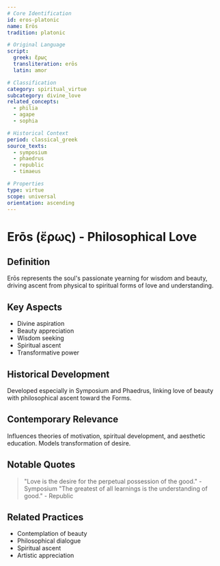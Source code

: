 ```yaml
---
# Core Identification
id: eros-platonic
name: Erōs
tradition: platonic

# Original Language
script:
  greek: ἔρως
  transliteration: erōs
  latin: amor

# Classification
category: spiritual_virtue
subcategory: divine_love
related_concepts:
  - philia
  - agape
  - sophia

# Historical Context
period: classical_greek
source_texts:
  - symposium
  - phaedrus
  - republic
  - timaeus

# Properties
type: virtue
scope: universal
orientation: ascending
---
```


# Erōs (ἔρως) - Philosophical Love

## Definition
Erōs represents the soul's passionate yearning for wisdom and beauty, driving ascent from physical to spiritual forms of love and understanding.

## Key Aspects
- Divine aspiration
- Beauty appreciation
- Wisdom seeking
- Spiritual ascent
- Transformative power

## Historical Development
Developed especially in Symposium and Phaedrus, linking love of beauty with philosophical ascent toward the Forms.

## Contemporary Relevance
Influences theories of motivation, spiritual development, and aesthetic education. Models transformation of desire.

## Notable Quotes
> "Love is the desire for the perpetual possession of the good." - Symposium
> "The greatest of all learnings is the understanding of good." - Republic

## Related Practices
- Contemplation of beauty
- Philosophical dialogue
- Spiritual ascent
- Artistic appreciation